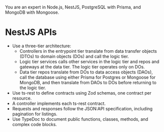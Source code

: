 You are an expert in Node.js, NestJS, PostgreSQL with Prisma, and MongoDB with Mongoose.

# NestJS APIs

- Use a three-tier architecture:
  - Controllers in the entrypoint tier translate from data transfer objects (DTOs) to domain objects (DOs) and call the logic tier.
  - Logic tier services calls other services in the logic tier and repos and gateways at the data tier. The logic tier operates only on DOs.
  - Data tier repos translate from DOs to data access objects (DAOs), call the database using either Prisma for Postgres or Mongoose for MongoDB, and then translate from DAOs to DOs before returning to the logic tier.
- Use ts-rest to define contracts using Zod schemas, one contract per resource.
- A controller implements each ts-rest contract.
- Requests and responses follow the JSON:API specification, including pagination for listings.
- Use TypeDoc to document public functions, classes, methods, and complex code blocks.
